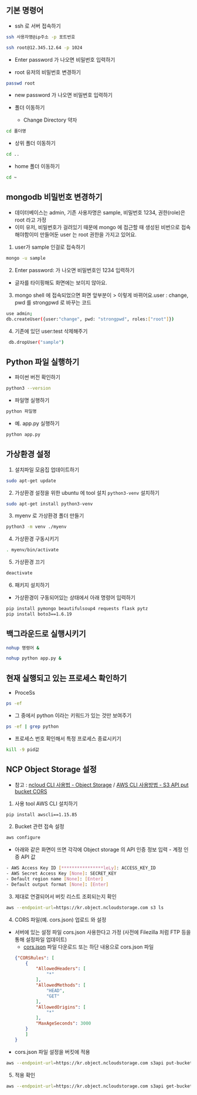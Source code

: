 ## 기본 명령어

- ssh 로 서버 접속하기

```bash
ssh 사용자명@ip주소 -p 포트번호
```

```bash
ssh root@12.345.12.64 -p 1024
```

- Enter password 가 나오면 비밀번호 입력하기

- root 유저의 비밀번호 변경하기

```bash
passwd root
```

- new password 가 나오면 비밀번호 입력하기

- 폴더 이동하기
  - Change Directory 약자

```bash
cd 폴더명
```

- 상위 폴더 이동하기

```bash
cd ..
```

- home 폴더 이동하기

```bash
cd ~
```

## mongodb 비밀번호 변경하기

- 데이터베이스는 admin, 기존 사용자명은 sample, 비밀번호 1234, 권한(role)은 root 라고 가정
- 이미 유저, 비밀번호가 걸려있기 때문에 mongo 에 접근할 때 생성된 비번으로 접속해야함이미 만들어둔 user 는 root 권한을 가지고 있어요.

1. user가 sample 인걸로 접속하기

```bash
mongo -u sample
```

2. Enter password: 가 나오면 비밀번호인 1234 입력하기

- 글자를 타이핑해도 화면에는 보이지 않아요.

3. mongo shell 에 접속되었으면 화면 앞부분이 > 이렇게 바뀌어요.user : change, pwd 를 strongpwd 로 바꾸는 코드

```bash
use admin;
db.createUser({user:"change", pwd: "strongpwd", roles:["root"]})
```

4. 기존에 있던 user:test 삭제해주기

```bash
 db.dropUser("sample")
```

## Python 파일 실행하기

- 파이썬 버전 확인하기

```bash
python3 --version
```

- 파일명 실행하기

```bash
python 파일명
```

- 예. app.py 실행하기

```bash
python app.py
```

## 가상환경 설정

1. 설치파일 모음집 업데이트하기

```bash
sudo apt-get update
```

2. 가상환경 설정을 위한 ubuntu 에 tool 설치 `python3-venv` 설치하기

```bash
sudo apt-get install python3-venv
```

3. myenv 로 가상환경 폴더 만들기

```bash
python3 -m venv ./myenv
```

4. 가상환경 구동시키기

```bash
. myenv/bin/activate
```

5. 가상환경 끄기

```bash
deactivate
```

6. 패키지 설치하기

- 가상환경이 구동되어있는 상태에서 아래 명령어 입력하기

```bash
pip install pymongo beautifulsoup4 requests flask pytz
pip install boto3==1.6.19
```

## 백그라운드로 실행시키기

```bash
nohup 명령어 &
```

```bash
nohup python app.py &
```

## 현재 실행되고 있는 프로세스 확인하기

- ProceSs

```bash
ps -ef
```

- 그 중에서 python 이라는 키워드가 있는 것만 보여주기

```bash
ps -ef | grep python
```

- 프로세스 번호 확인해서 특정 프로세스 종료시키기

```bash
kill -9 pid값
```

## NCP Object Storage 설정
- 참고 : [ncloud CLI 사용법 - Object Storage](https://cli.ncloud-docs.com/docs/guide-objectstorage) / [AWS CLI 사용방법 - S3 API put bucket CORS](https://docs.aws.amazon.com/cli/latest/reference/s3api/put-bucket-cors.html)
1. 사용 tool AWS CLI 설치하기
  ```bash
  pip install awscli==1.15.85
  ```
2. Bucket 관련 접속 설정
  ```bash
  aws configure
  ```
  - 아래와 같은 화면이 뜨면 각각에 Object storage 의 API 인증 정보 입력 - 계정 인증 API 값
  ```bash
  - AWS Access Key ID [****************leLy]: ACCESS_KEY_ID
  - AWS Secret Access Key [None]: SECRET_KEY
  - Default region name [None]: [Enter]
  - Default output format [None]: [Enter]
  ```
3. 제대로 연결되어서 버킷 리스트 조회되는지 확인
  ```bash
  aws --endpoint-url=https://kr.object.ncloudstorage.com s3 ls
  ```
4. CORS 파일(예. cors.json) 업로드 와 설정
  - 서버에 있는 설정 파일 cors.json 사용한다고 가정 (사전에 Filezilla 처럼 FTP 등을 통해 설정파일 업데이트)
    - [cors.json](cors.json) 파일 다운로드 또는 하단 내용으로 cors.json 파일 
    ```json
    {"CORSRules": [
        {
            "AllowedHeaders": [
                "*"
            ],
            "AllowedMethods": [
                "HEAD",
                "GET"
            ],
            "AllowedOrigins": [
                "*"
            ],
            "MaxAgeSeconds": 3000
        }
        ]
    }
    ```
  - cors.json 파일 설정을 버킷에 적용
  ```bash
  aws --endpoint-url=https://kr.object.ncloudstorage.com s3api put-bucket-cors --bucket 내버킷이름 --cors-configuration file://cors.json
  ```
5. 적용 확인
  ```bash
  aws --endpoint-url=https://kr.object.ncloudstorage.com s3api get-bucket-cors --bucket 내버킷이름
  ```
  
